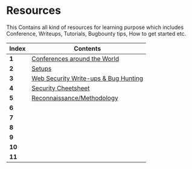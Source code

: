 # Resources

This Contains all kind of resources for learning purpose which includes
Conference, Writeups, Tutorials, Bugbounty tips, How to get started etc.

Index | Contents 
------|------
**1** | [Conferences around the World](Conference/Conference.md)
**2** | [Setups](https://github.com/RESETHACKER-COMMUNITY/Resources/tree/main/setup)
**3** | [Web Security Write-ups & Bug Hunting](Write-ups/writeups.md)
**4** | [Security Cheetsheet](Bugbountycheetsheet/Readme.md)
**5** | [Reconnaissance/Methodology](Reconnaissance/Readme.md)
**6** | []()
**7** | []()
**8** | []()
**9** | []()
**10**| []()
**11**| []()
